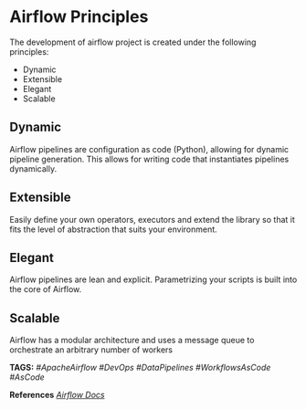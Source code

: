 # Airflow Principles

The development of airflow project is created under the following principles:

* Dynamic
* Extensible
* Elegant
* Scalable

## Dynamic

Airflow pipelines are configuration as code (Python), allowing for dynamic pipeline generation. This allows for writing code that instantiates pipelines dynamically.

## Extensible

Easily define your own operators, executors and extend the library so that it fits the level of abstraction that suits your environment.

## Elegant

Airflow pipelines are lean and explicit. Parametrizing your scripts is built into the core of Airflow.

## Scalable

Airflow has a modular architecture and uses a message queue to orchestrate an arbitrary number of workers

__TAGS:__
_#ApacheAirflow #DevOps #DataPipelines #WorkflowsAsCode #AsCode_

__References__
_[Airflow Docs](<https://airflow.apache.org/docs/apache-airflow/stable> "https://airflow.apache.org/docs/apache-airflow/stable")_
